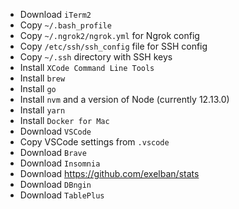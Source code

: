 - Download `iTerm2`
- Copy `~/.bash_profile`
- Copy `~/.ngrok2/ngrok.yml` for Ngrok config
- Copy `/etc/ssh/ssh_config` file for SSH config
- Copy `~/.ssh` directory with SSH keys
- Install `XCode Command Line Tools`
- Install `brew`
- Install `go`
- Install `nvm` and a version of Node (currently 12.13.0)
- Install `yarn`
- Install `Docker for Mac`
- Download `VSCode`
- Copy VSCode settings from `.vscode`
- Download `Brave`
- Download `Insomnia`
- Download https://github.com/exelban/stats
- Download `DBngin`
- Download `TablePlus`